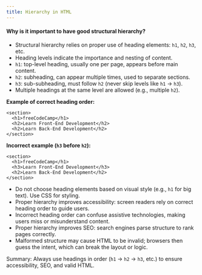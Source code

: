 ```yaml
---
title: Hierarchy in HTML
---
```


#### Why is it important to have good structural hierarchy?

- Structural hierarchy relies on proper use of heading elements: `h1`, `h2`, `h3`, etc.
- Heading levels indicate the importance and nesting of content.
- `h1`: top-level heading, usually one per page, appears before main content.
- `h2`: subheading, can appear multiple times, used to separate sections.
- `h3`: sub-subheading, must follow `h2` (never skip levels like `h1` → `h3`).
- Multiple headings at the same level are allowed (e.g., multiple `h2`).
  
**Example of correct heading order:**  
```
<section>
  <h1>freeCodeCamp</h1>
  <h2>Learn Front-End Development</h2>
  <h2>Learn Back-End Development</h2>
</section>
```

**Incorrect example (`h3` before `h2`):** 
```
<section>
  <h1>freeCodeCamp</h1>
  <h3>Learn Front-End Development</h3>
  <h2>Learn Back-End Development</h2>
</section>
```

- Do not choose heading elements based on visual style (e.g., `h1` for big text). Use CSS for styling.
- Proper hierarchy improves accessibility: screen readers rely on correct heading order to guide users.
- Incorrect heading order can confuse assistive technologies, making users miss or misunderstand content.
- Proper hierarchy improves SEO: search engines parse structure to rank pages correctly.
- Malformed structure may cause HTML to be invalid; browsers then guess the intent, which can break the layout or logic.

Summary: Always use headings in order (`h1` → `h2` → `h3`, etc.) to ensure accessibility, SEO, and valid HTML.